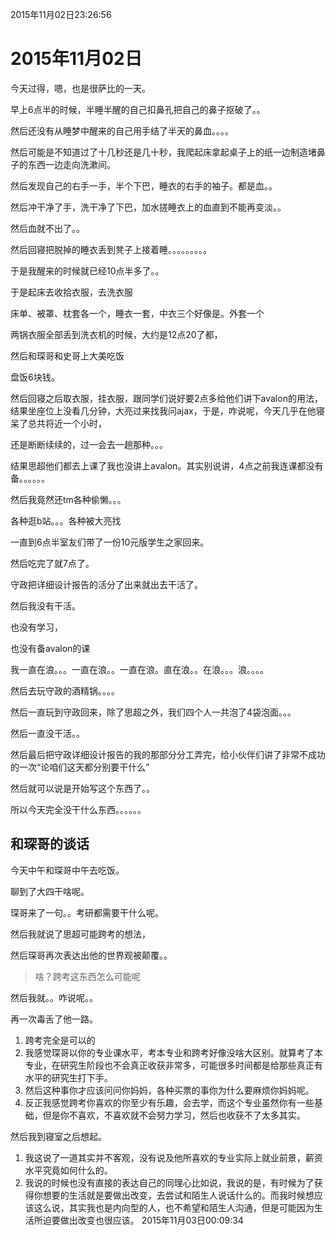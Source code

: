 <!--
author: Kapono
date: 2015-11-02
title: 2015年11月02日
tags: 日志
category: 日志
status: publish
summary: 又是逗比的一天
-->

2015年11月02日23:26:56

# 2015年11月02日

今天过得，嗯，也是很萨比的一天。

早上6点半的时候，半睡半醒的自己扣鼻孔把自己的鼻子抠破了。。

然后还没有从睡梦中醒来的自己用手结了半天的鼻血。。。。

然后可能是不知道过了十几秒还是几十秒，我爬起床拿起桌子上的纸一边制造堵鼻子的东西一边走向洗漱间。

然后发现自己的右手一手，半个下巴，睡衣的右手的袖子。都是血。。

然后冲干净了手，洗干净了下巴，加水搓睡衣上的血直到不能再变淡。。

然后血就不出了。。

然后回寝把脱掉的睡衣丢到凳子上接着睡。。。。。。。。。

于是我醒来的时候就已经10点半多了。。

于是起床去收拾衣服，去洗衣服

床单、被罩、枕套各一个，睡衣一套，中衣三个好像是。外套一个

两锅衣服全部丢到洗衣机的时候，大约是12点20了都，

然后和琛哥和史哥上大美吃饭


盘饭6块钱。

然后回寝之后取衣服，挂衣服，跟同学们说好要2点多给他们讲下avalon的用法，结果坐座位上没看几分钟，大亮过来找我问ajax，于是，咋说呢，今天几乎在他寝呆了总共将近一个小时，

还是断断续续的，过一会去一趟那种。。。

结果思超他们都去上课了我也没讲上avalon。其实别说讲，4点之前我连课都没有备。。。。。。

然后我竟然还tm各种偷懒。。。

各种逛b站。。。各种被大亮找

一直到6点半室友们带了一份10元版学生之家回来。

然后吃完了就7点了。

守政把详细设计报告的活分了出来就出去干活了。

然后我没有干活。

也没有学习，

也没有备avalon的课

我一直在浪。。。一直在浪。。一直在浪。直在浪。。在浪。。。浪。。。。

然后去玩守政的酒精锅。。。。

然后一直玩到守政回来，除了思超之外，我们四个人一共泡了4袋泡面。。。

然后一直没干活。。

然后最后把守政详细设计报告的我的那部分分工弄完，给小伙伴们讲了非常不成功的一次“论咱们这天都分别要干什么”

然后就可以说是开始写这个东西了。。

所以今天完全没干什么东西。。。。。。

## 和琛哥的谈话

今天中午和琛哥中午去吃饭。

聊到了大四干啥呢。


琛哥来了一句。。考研都需要干什么呢。

然后我就说了思超可能跨考的想法，

然后琛哥再次表达出他的世界观被颠覆。。

> 啥？跨考这东西怎么可能呢

然后我就。。咋说呢。。

再一次毒舌了他一路。

1. 跨考完全是可以的
2. 我感觉琛哥以你的专业课水平，考本专业和跨考好像没啥大区别。就算考了本专业，在研究生阶段也不会真正收获非常多，可能很多时间都是给那些真正有水平的研究生打下手。
3. 然后这种事你才应该问问你妈妈，各种买票的事你为什么要麻烦你妈妈呢。
4. 反正我感觉跨考你喜欢的你至少有乐趣，会去学，而这个专业虽然你有一些基础，但是你不喜欢，不喜欢就不会努力学习，然后也收获不了太多其实。

然后我到寝室之后想起。

1. 我这说了一道其实并不客观，没有说及他所喜欢的专业实际上就业前景，薪资水平究竟如何什么的。
2. 我说的时候也没有直接的表达自己的同理心比如说，我说的是，有时候为了获得你想要的生活就是要做出改变，去尝试和陌生人说话什么的。而我时候想应该这么说，其实我也是内向型的人，也不希望和陌生人沟通，但是可能因为生活所迫要做出改变也很应该。
2015年11月03日00:09:34 